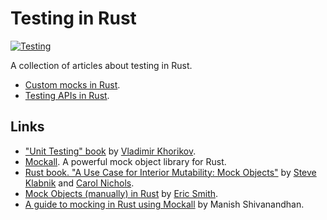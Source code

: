 # Testing in Rust

[![Testing](https://github.com/nautilus-cyberneering/testing-in-rust/actions/workflows/testing.yaml/badge.svg)](https://github.com/nautilus-cyberneering/testing-in-rust/actions/workflows/testing.yaml)

A collection of articles about testing in Rust.

- [Custom mocks in Rust](./docs/custom-mocks-in-rust.md).
- [Testing APIs in Rust](./docs/testing-apis-in-rust.md).

## Links

- ["Unit Testing" book](https://www.manning.com/books/unit-testing) by [Vladimir Khorikov](https://github.com/vkhorikov).
- [Mockall](https://github.com/asomers/mockall). A powerful mock object library for Rust.
- [Rust book. "A Use Case for Interior Mutability: Mock Objects"](https://doc.rust-lang.org/book/ch15-05-interior-mutability.html#a-use-case-for-interior-mutability-mock-objects) by [Steve Klabnik](https://steveklabnik.com/) and [Carol Nichols](http://carol-nichols.com/).
- [Mock Objects (manually) in Rust](https://paytonrules.com/post/mock-objects-in-rust/) by [Eric Smith](https://github.com/paytonrules).
- [A guide to mocking in Rust using Mockall](https://blog.logrocket.com/guide-mocking-rust-mockall/) by Manish Shivanandhan.
